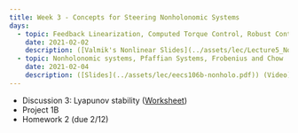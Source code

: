 ```yaml
---
title: Week 3 - Concepts for Steering Nonholonomic Systems
days:
  - topic: Feedback Linearization, Computed Torque Control, Robust Control
    date: 2021-02-02
    description: ([Valmik's Nonlinear Slides](../assets/lec/Lecture5_NonlinearControl.pdf)) ([UPenn Nonlinear Slides](../assets/lec/09_nonlinear_control.pdf)) ([MLS Manipulator Control Slides](../assets/lec/Rev-Manipulator-Control-July-2012.pdf)) (<a href="https://youtu.be/v1UBNF-sNPM">Video</a>) (Scribe Notes) <br /> Reading - MLS Chapter 5
  - topic: Nonholonomic systems, Pfaffian Systems, Frobenius and Chow
    date: 2021-02-04
    description: ([Slides](../assets/lec/eecs106b-nonholo.pdf)) (Video) (Scribe Notes) <br /> Reading - MLS Chapter 7
---
```


- Discussion 3: Lyapunov stability ([Worksheet](../assets/discussions/106B_Dis_3_Worksheet_Sp21.pdf))
- Project 1B
- Homework 2 (due 2/12)
